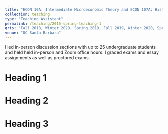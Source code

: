 ```yaml
---
title: "ECON 10A: Intermediate Microeconomic Theory and ECON 107A: History of Economics"
collection: teaching
type: "Teaching Assistant"
permalink: /teaching/2015-spring-teaching-1
qrts: "Fall 2018, Winter 2029, Spring 2019, Fall 2019, Winter 2020, Spring 2020"
venue: "UC Santa Barbara"
---
```


 I led in-person discussion sections with up to 25 undergraduate students and held held in-person and Zoom office hours. I graded exams and essay assignments as well as proctored exams.



Heading 1
======

Heading 2
======

Heading 3
======
